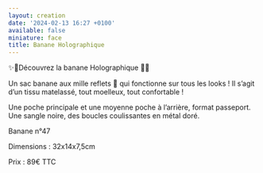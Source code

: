 ```yaml
---
layout: creation
date: '2024-02-13 16:27 +0100'
available: false
miniature: face
title: Banane Holographique
---
```

✨👻Découvrez la banane Holographique 👻✨

Un sac banane aux mille reflets 🌈 qui fonctionne sur tous les looks !
Il s’agit d’un tissu matelassé, tout moelleux, tout confortable ! 

Une poche principale et une moyenne poche à l’arrière, format passeport. Une sangle noire, des boucles coulissantes en métal doré.

Banane n°47

Dimensions : 32x14x7,5cm

Prix : 89€ TTC

